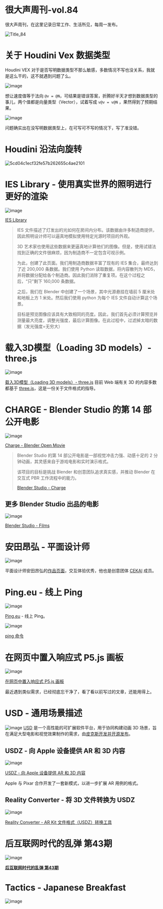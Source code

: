 # 很大声周刊-vol.84
很大声周刊，在这里记录日常工作、生活所见，每周一发布。

![Title_84](https://user-images.githubusercontent.com/20842136/208156363-2bb280e9-a00e-44fb-b796-2804577b9601.png)

# 关于 Houdini Vex 数据类型

Houdini VEX 对于是否写明数据类型不那么敏感，多数情况不写也没关系，我就是这么干的，这不就遇到问题了么。

![image](https://user-images.githubusercontent.com/20842136/208157290-5bde39d2-4d44-4897-869c-4e8fa473d158.png)

想让速度值等于法向 `@v = @N`，可结果是错误答案，折腾好半天才想到数据类型的事儿，两个值都是向量类型（Vector），试着写成 `v@v = v@N` ，果然得到了预期结果。

![image](https://user-images.githubusercontent.com/20842136/208157398-cba3db53-ab85-4d62-817c-4cfc7462caaa.png)

问题确实出在没写明数据类型上，在可写可不写的情况下，写了准没错。

# Houdini 沿法向旋转
![5cd04c1ecf32fe57b262655c4ae2101](https://user-images.githubusercontent.com/20842136/208162393-2b95780a-3c93-4372-a61d-f14bb02aef49.png)

# IES Library - 使用真实世界的照明进行更好的渲染
![image](https://user-images.githubusercontent.com/20842136/208156794-4f480e6c-4c54-48ac-b860-3e8151974645.png)

[IES Library](https://ieslibrary.com/en/home?continueFlag=69722874560b322db02ce80e50779af6)
> IES 文件描述了灯发出的光如何在房间内分布。该数据由许多制造商提供，因此照明设计师可以逼真地模拟使用特定光源时项目的外观。
>
>3D 艺术家也使用这些数据来更逼真地计算他们的图像。但是，使用试错法找到正确的文件很麻烦，因为制造商不一定包含可视示例。
>
>为此，创建了此页面。我们用制造商数据丰富了现有的 IES 集合，最终达到了近 200,000 条数据。我们使用 Python 读取数据，将内容散列为 MD5，并将数据分配给各个制造商。因此我们消除了重复项。在这个过程之后，“只”剩下 160,000 条数据。
>
>之后，我们在 Blender 中创建了一个场景，其中光源悬挂在墙前 5 厘米处和地板上方 1 米处。然后我们使用 python 为每个 IES 文件自动计算这个场景。
>
>目标是预览图像应该具有大致相同的亮度。因此，我们首先必须计算预览并测量最大亮度，调整光强度，最后计算图像。在此过程中，过滤掉太暗的数据（发光强度=无穷大）

# 载入3D模型（Loading 3D models）- three.js
![image](https://user-images.githubusercontent.com/20842136/208159911-68c1e6db-0445-41da-9852-0c5c66f2de9b.png)

[载入3D模型（Loading 3D models）- three.js](https://threejs.org/docs/#manual/zh/introduction/Loading-3D-models)
目前 Web 端有关 3D 的内容多数都基于 [three.js](https://threejs.org/)，这是一份关于文件格式的指导。

# CHARGE - Blender Studio 的第 14 部公开电影
![image](https://user-images.githubusercontent.com/20842136/208234594-b230c499-0e0c-479c-9c2d-89eb66881f2e.png)

[Charge - Blender Open Movie](https://www.youtube.com/watch?v=UXqq0ZvbOnk)

> Blender Studio 的第 14 部公开电影是一部视觉冲击力强、动感十足的 2 分钟动画，其灵感来自于游戏电影和实时演示格式。
>
>该项目的目标是挑战 Blender 和创意团队追求真实感，并推动 Blender 在交互式 PBR 工作流程中的能力。
>
> [Blender Studio - Charge](https://studio.blender.org/films/charge/)

## 更多 Blender Studio 出品的电影
![image](https://user-images.githubusercontent.com/20842136/208234777-adada02d-8253-4b7d-ae57-e31cfbbd97dc.png)

[Blender Studio - Films](https://studio.blender.org/films/)

# 安田昂弘 - 平面设计师
![image](https://user-images.githubusercontent.com/20842136/208157516-57246e2f-5abf-4686-b897-4c7048c6bc29.png)

平面设计师安田昂弘的[作品页面](![image](https://user-images.githubusercontent.com/20842136/208157516-57246e2f-5abf-4686-b897-4c7048c6bc29.png)
)，交互体验优秀，他也是创意团体 [CEKAI](https://cekai.jp/) 成员。

# Ping.eu - 线上 Ping
![image](https://user-images.githubusercontent.com/20842136/208157779-c8b2823a-6cc8-4e82-a83d-be32eb3de572.png)

[Ping.eu](https://ping.eu/?continueFlag=69722874560b322db02ce80e50779af6) - 线上 Ping。

![image](https://user-images.githubusercontent.com/20842136/208158145-a6634d82-57a7-4cae-ab88-b9bf4e3b8a1e.png)

[ping 命令](https://www.ibm.com/docs/zh/power9/9080-M9S?topic=commands-ping-command)

# 在网页中置入响应式 P5.js 画板
![image](https://user-images.githubusercontent.com/20842136/133890585-81d90438-481e-40cb-98e5-c89cee303124.png)

[在网页中置入响应式 P5.js 画板](https://mp.weixin.qq.com/s?__biz=MzAxOTM5MzY1Ng==&mid=2648610553&idx=1&sn=a6928da6ca2abcca2402d0dbb1bb0593&chksm=83ed8beeb49a02f8e99728a02a9afc39672843f488ca54384e2c8c853c1cb302483394967c66&token=1025703500&lang=zh_CN#rd)

最近遇到类似需求，已经彻底忘干净了，看了看以前写过的文章，还能用得上。

# USD - 通用场景描述
![image](https://graphics.pixar.com/usd/images/piper-banner.jpg)
[USD](https://graphics.pixar.com/usd/release/index.html) 是一个高性能的可扩展软件平台，用于协同构建动画 3D 场景，旨在满足大型电影和视觉效果制作的需求，由[皮克斯开发并开源发布](https://graphics.pixar.com/usd/release/press_opensource_announce.html)。

## USDZ - 向 Apple 设备提供 AR 和 3D 内容
![image](https://user-images.githubusercontent.com/20842136/208164243-914efc84-c666-4f0e-a871-c82916ca501b.png)

[USDZ - 向 Apple 设备提供 AR 和 3D 内容](https://developer.apple.com/documentation/arkit/usdz_schemas_for_ar)

Apple 与 Pixar 合作开发了一套新模式，以进一步扩展 AR 用例的格式。

## Reality Converter - 将 3D 文件转换为 USDZ
![image](https://user-images.githubusercontent.com/20842136/208159358-6c3d286e-62c2-4057-a049-2eec277f0d61.png)

[Reality Converter - AR Kit 文件格式（USDZ）转换工具](https://developer.apple.com/cn/augmented-reality/tools/)

# 后互联网时代的乱弹 第43期
![image](https://user-images.githubusercontent.com/20842136/208313210-d1af556b-e018-4124-a429-949c89fd869f.png)

**[后互联网时代的乱弹 第43期](https://www.bilibili.com/video/BV1TD4y1h7uh/?spm_id_from=444.41.list.card_archive.click&vd_source=6c68891752436b0097051bf700e169a9)**

# Tactics - Japanese Breakfast
![image](https://user-images.githubusercontent.com/20842136/208159007-4a6eaf11-399a-4859-bf7f-2cf14b605265.png)
